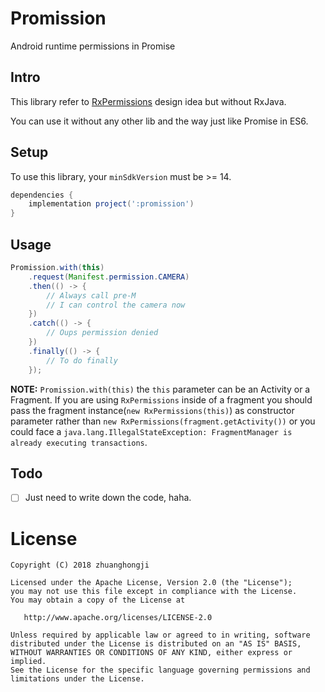 # Promission

Android runtime permissions in Promise


## Intro

This library refer to [RxPermissions](https://github.com/tbruyelle/RxPermissions) design idea but without RxJava.

You can use it without any other lib and the way just like Promise in ES6.


## Setup

To use this library, your `minSdkVersion` must be >= 14.

```gradle
dependencies {
    implementation project(':promission')
}
```


## Usage

```java
Promission.with(this)
    .request(Manifest.permission.CAMERA)
    .then(() -> {
        // Always call pre-M
        // I can control the camera now
    })
    .catch(() -> {
        // Oups permission denied
    })
    .finally(() -> {
        // To do finally
    });
```

**NOTE:** `Promission.with(this)` the `this` parameter can be an Activity or a Fragment. If you are using `RxPermissions` inside of a fragment you should pass the fragment instance(`new RxPermissions(this)`) as constructor parameter rather than `new RxPermissions(fragment.getActivity())` or you could face a `java.lang.IllegalStateException: FragmentManager is already executing transactions`.  


## Todo

- [ ] Just need to write down the code, haha.


# License

```
Copyright (C) 2018 zhuanghongji

Licensed under the Apache License, Version 2.0 (the "License");
you may not use this file except in compliance with the License.
You may obtain a copy of the License at

   http://www.apache.org/licenses/LICENSE-2.0

Unless required by applicable law or agreed to in writing, software
distributed under the License is distributed on an "AS IS" BASIS,
WITHOUT WARRANTIES OR CONDITIONS OF ANY KIND, either express or implied.
See the License for the specific language governing permissions and
limitations under the License.
```
